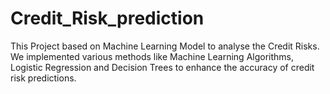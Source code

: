 # Credit_Risk_prediction
This Project based on Machine Learning Model to analyse the Credit Risks.
We implemented various methods like Machine Learning Algorithms, Logistic Regression and Decision Trees to
enhance the accuracy of credit risk predictions.

